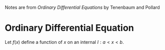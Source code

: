 Notes are from *Ordinary Differential Equations* by Tenenbaum and Pollard

# Ordinary Differential Equation

Let $f(x)$ define a function of $x$ on an internal $I: a < x < b$.
